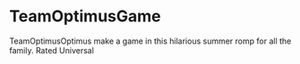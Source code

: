 # TeamOptimusGame
TeamOptimusOptimus make a game in this hilarious summer romp for all the family. Rated Universal
